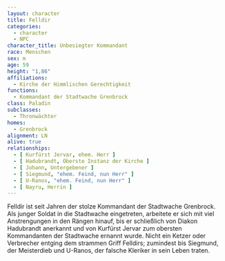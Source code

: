 ```yaml
---
layout: character
title: Felldir
categories:
  - character
  - NPC
character_title: Unbesiegter Kommandant
race: Menschen
sex: m
age: 59
height: "1,86"
affiliations:
  - Kirche der Himmlischen Gerechtigkeit
functions:
  - Kommandant der Stadtwache Grenbrock
class: Paladin
subclasses:
  - Thronwächter
homes:
  - Grenbrock
alignment: LN
alive: true
relationships:
  - [ Kurfürst Jervar, ehem. Herr ]
  - [ Hadubrandt, Oberste Instanz der Kirche ]
  - [ Johann, Untergebener ]
  - [ Siegmund, "ehem. Feind, nun Herr" ]
  - [ U-Ranos, "ehem. Feind, nun Herr" ]
  - [ Nayru, Herrin ]
---
```


Felldir ist seit Jahren der stolze Kommandant der Stadtwache Grenbrock. Als junger Soldat in die Stadtwache eingetreten,
arbeitete er sich mit viel Anstrengungen in den Rängen hinauf, bis er schließlich von Diakon Hadubrandt anerkannt und
von Kurfürst Jervar zum obersten Kommandanten der Stadtwache ernannt wurde. Nicht ein Ketzer oder Verbrecher entging dem
strammen Griff Felldirs; zumindest bis Siegmund, der Meisterdieb und U-Ranos, der falsche Kleriker in sein Leben traten.